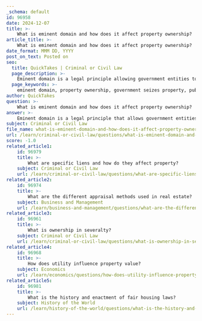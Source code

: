 ```yaml
---
_schema: default
id: 96958
date: 2024-12-07
title: >-
    What is eminent domain and how does it affect property ownership?
article_title: >-
    What is eminent domain and how does it affect property ownership?
date_format: MMM DD, YYYY
post_on_text: Posted on
seo:
  title: QuickTakes | Criminal or Civil Law
  page_description: >-
    Eminent domain is a legal principle allowing government entities to take private property for public use with fair compensation, affecting property ownership and community dynamics.
  page_keywords: >-
    eminent domain, property ownership, government seizes property, public use, fair compensation, Fifth Amendment, property rights, legal process, fair market value, displacement, public facilities, community impact
author: QuickTakes
question: >-
    What is eminent domain and how does it affect property ownership?
answer: >-
    Eminent domain is a legal principle that allows government entities—federal, state, and local—to seize private property for public use, provided that the property owner is compensated fairly. This power is rooted in the Fifth Amendment of the U.S. Constitution, which stipulates that private property cannot be taken for public use without just compensation.\n\nThe process of eminent domain begins when the government initiates a lawsuit to take the property. This legal action does not affect the property owner's credit rating or imply any wrongdoing on their part. The government must provide "just compensation," which typically means the fair market value of the property being taken. Property owners have the right to dispute the government's valuation and can seek legal recourse if they believe the compensation offered is inadequate.\n\nEminent domain can significantly impact property ownership and entire communities. For instance, large-scale projects, such as highways or public facilities, may lead to the displacement of residents and changes in property values. While the government has the authority to take property for public use, this power raises important questions about property rights, fairness, and the public good. Understanding the intricacies of eminent domain is crucial for property owners, policymakers, and the public as they navigate these complex issues.
subject: Criminal or Civil Law
file_name: what-is-eminent-domain-and-how-does-it-affect-property-ownership.md
url: /learn/criminal-or-civil-law/questions/what-is-eminent-domain-and-how-does-it-affect-property-ownership
score: -1.0
related_article1:
    id: 96979
    title: >-
        What are specific liens and how do they affect property?
    subject: Criminal or Civil Law
    url: /learn/criminal-or-civil-law/questions/what-are-specific-liens-and-how-do-they-affect-property
related_article2:
    id: 96974
    title: >-
        What are the different appraisal methods used in real estate?
    subject: Business and Management
    url: /learn/business-and-management/questions/what-are-the-different-appraisal-methods-used-in-real-estate
related_article3:
    id: 96961
    title: >-
        What is ownership in severalty?
    subject: Criminal or Civil Law
    url: /learn/criminal-or-civil-law/questions/what-is-ownership-in-severalty
related_article4:
    id: 96968
    title: >-
        How does utility influence property value?
    subject: Economics
    url: /learn/economics/questions/how-does-utility-influence-property-value
related_article5:
    id: 96981
    title: >-
        What is the history and enactment of fair housing laws?
    subject: History of the World
    url: /learn/history-of-the-world/questions/what-is-the-history-and-enactment-of-fair-housing-laws
---
```


&nbsp;